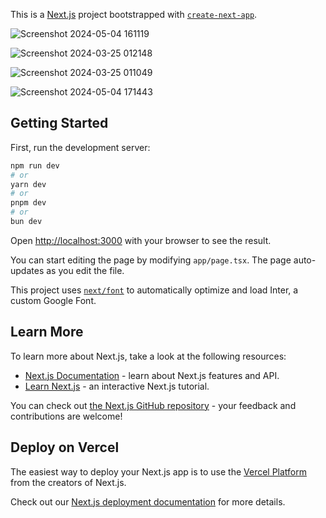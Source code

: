 This is a [Next.js](https://nextjs.org/) project bootstrapped with [`create-next-app`](https://github.com/vercel/next.js/tree/canary/packages/create-next-app).

![Screenshot 2024-05-04 161119](https://github.com/shrivats2/IntelliHire-S/assets/61049031/d519278d-b882-455b-8a8e-2cf19eb0edf6)

![Screenshot 2024-03-25 012148](https://github.com/shrivats2/IntelliHire-S/assets/61049031/1aa5c3e2-a6e6-4aab-9241-d9fc1f02c3b9)

![Screenshot 2024-03-25 011049](https://github.com/shrivats2/IntelliHire-S/assets/61049031/09636aef-d916-4e94-a7c9-27da137b1673)

![Screenshot 2024-05-04 171443](https://github.com/shrivats2/IntelliHire-S/assets/61049031/efd5720c-a9cd-46ff-9e01-0436357ea252)



## Getting Started

First, run the development server:

```bash
npm run dev
# or
yarn dev
# or
pnpm dev
# or
bun dev
```

Open [http://localhost:3000](http://localhost:3000) with your browser to see the result.

You can start editing the page by modifying `app/page.tsx`. The page auto-updates as you edit the file.

This project uses [`next/font`](https://nextjs.org/docs/basic-features/font-optimization) to automatically optimize and load Inter, a custom Google Font.

## Learn More

To learn more about Next.js, take a look at the following resources:

- [Next.js Documentation](https://nextjs.org/docs) - learn about Next.js features and API.
- [Learn Next.js](https://nextjs.org/learn) - an interactive Next.js tutorial.

You can check out [the Next.js GitHub repository](https://github.com/vercel/next.js/) - your feedback and contributions are welcome!

## Deploy on Vercel

The easiest way to deploy your Next.js app is to use the [Vercel Platform](https://vercel.com/new?utm_medium=default-template&filter=next.js&utm_source=create-next-app&utm_campaign=create-next-app-readme) from the creators of Next.js.

Check out our [Next.js deployment documentation](https://nextjs.org/docs/deployment) for more details.
